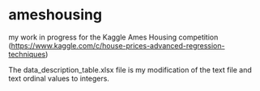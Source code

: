 # ameshousing

my work in progress for the Kaggle Ames Housing competition (https://www.kaggle.com/c/house-prices-advanced-regression-techniques)

The data_description_table.xlsx file is my modification of the text file and text ordinal values to integers.

